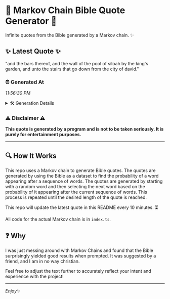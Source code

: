 # 📖 Markov Chain Bible Quote Generator 📖

Infinite quotes from the Bible generated by a Markov chain. ✨

## ✨ Latest Quote ✨
"and the bars thereof, and the wall of the pool of siloah by the king's garden, and unto the stairs that go down from the city of david."

### ⏰ Generated At
*11:56:30 PM*

<details>
    <summary>🛠️ Generation Details</summary>
    <p>
        <strong>🌱 Seed:</strong> and<br>
        <strong>🔄 Iterations:</strong> 27<br>
        <strong>📜 Context History:</strong><br>[ and ]: the<br>[ and, the ]: bars<br>[ and, the, bars ]: thereof,<br>[ and, the, bars, thereof, ]: and<br>[ and, the, bars, thereof,, and ]: the<br>[ and, the, bars, thereof,, and, the ]: wall<br>[ the, bars, thereof,, and, the, wall ]: of<br>[ bars, thereof,, and, the, wall, of ]: the<br>[ thereof,, and, the, wall, of, the ]: pool<br>[ and, the, wall, of, the, pool ]: of<br>[ the, wall, of, the, pool, of ]: siloah<br>[ wall, of, the, pool, of, siloah ]: by<br>[ of, the, pool, of, siloah, by ]: the<br>[ the, pool, of, siloah, by, the ]: king's<br>[ pool, of, siloah, by, the, king's ]: garden,<br>[ of, siloah, by, the, king's, garden, ]: and<br>[ siloah, by, the, king's, garden,, and ]: unto<br>[ by, the, king's, garden,, and, unto ]: the<br>[ the, king's, garden,, and, unto, the ]: stairs<br>[ king's, garden,, and, unto, the, stairs ]: that<br>[ garden,, and, unto, the, stairs, that ]: go<br>[ and, unto, the, stairs, that, go ]: down<br>[ unto, the, stairs, that, go, down ]: from<br>[ the, stairs, that, go, down, from ]: the<br>[ stairs, that, go, down, from, the ]: city<br>[ that, go, down, from, the, city ]: of<br>[ go, down, from, the, city, of ]: david.<br>
    </p>
</details>

### ⚠️ Disclaimer ⚠️
**This quote is generated by a program and is not to be taken seriously. It is purely for entertainment purposes.**

---

## 🔍 How It Works

This repo uses a Markov chain to generate Bible quotes. The quotes are generated by using the Bible as a dataset to find the probability of a word appearing after a sequence of words. The quotes are generated by starting with a random word and then selecting the next word based on the probability of it appearing after the current sequence of words. This process is repeated until the desired length of the quote is reached.

This repo will update the latest quote in this README every 10 minutes. ⏳

All code for the actual Markov chain is in `index.ts`.

## ❓ Why

I was just messing around with Markov Chains and found that the Bible surprisingly yielded good results when prompted. 
It was suggested by a friend, and I am in no way christian.

Feel free to adjust the text further to accurately reflect your intent and experience with the project!

---

*Enjoy*✨
